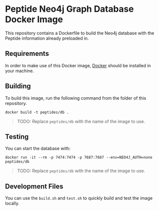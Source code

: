 # Peptide Neo4j Graph Database Docker Image

This repository contains a Dockerfile to build the Neo4j database with the Peptide information already preloaded in.

## Requirements

In order to make use of this Docker image, [Docker](https://www.docker.com/) should be installed in your machine.

## Building

To build this image, run the following command from the folder of this repository.

```text
docker build -t peptides/db .
```

> TODO: Replace `peptides/db` with the name of the image to use.

## Testing

You can start the database with:

```text
docker run -it --rm -p 7474:7474 -p 7687:7687 --env=NEO4J_AUTH=none peptides/db
```

> TODO: Replace `peptides/db` with the name of the image to use.

## Development Files

You can use the `build.sh` and `test.sh` to quickly build and test the image locally.
